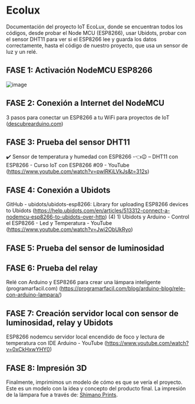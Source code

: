 # Ecolux
Documentación del proyecto IoT EcoLux, donde se encuentran todos los códigos, desde probar el Node MCU (ESP8266), usar Ubidots, probar con el sensor DHT11 para ver si el ESP8266 lee y guarda los datos correctamente, hasta el código de nuestro proyecto, que usa un sensor de luz y un relé. 

## FASE 1: Activación NodeMCU ESP8266
![image](https://github.com/Jesus0204/IoT_Ecolux/assets/65917649/53dae035-85e7-4b31-b29d-cdc2c2645eb9)


## FASE 2: Conexión a Internet del NodeMCU
3 pasos para conectar un ESP8266 a tu WiFi para proyectos de IoT ([descubrearduino.com](https://descubrearduino.com/conectar-un-esp8266-a-wifi/))

## FASE 3: Prueba del sensor DHT11
✔️ Sensor de temperatura y humedad con ESP8266 -👈😉 – DHT11 con ESP8266 - Curso IoT con ESP8266 #09 - YouTube (https://www.youtube.com/watch?v=pwlRKiLVkJs&t=312s)

## FASE 4: Conexión a Ubidots
GitHub - ubidots/ubidots-esp8266: Library for uploading ESP8266 devices to Ubidots
(https://help.ubidots.com/en/articles/513312-connect-a-nodemcu-esp8266-to-ubidots-over-http)
(4) 1) Ubidots y Arduino - Control el ESP8266 - Led y Temperatura - YouTube (https://www.youtube.com/watch?v=Jwi2ObUkRyo)
## FASE 5: Prueba del sensor de luminosidad

## FASE 6: Prueba del relay
Relé con Arduino y ESP8266 para crear una lámpara inteligente (programarfacil.com) (https://programarfacil.com/blog/arduino-blog/rele-con-arduino-lampara/)
## FASE 7: Creación servidor local con sensor de luminosidad, relay y Ubidots

ESP8266 nodemcu servidor local encendido de foco y lectura de temperatura con IDE Arduino - YouTube (https://www.youtube.com/watch?v=0xCkHxwYHY0)

## FASE 8: Impresión 3D
Finalmente, imprimimos un modelo de cómo es que se vería el proyecto. Este es un modelo con la idea y concepto del producto final. La impresión de la lámpara fue a través de: [Shimano Prints](https://www.instagram.com/shimano.prints/).
